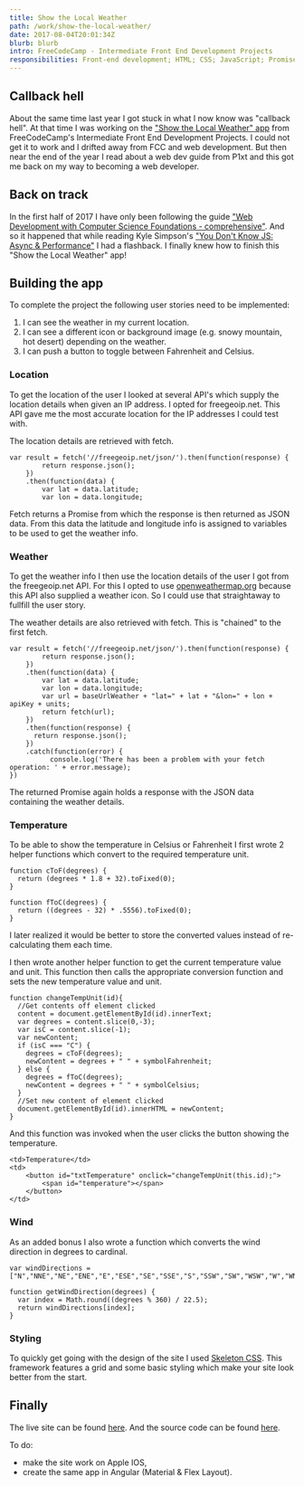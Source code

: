 ```yaml
---
title: Show the Local Weather
path: /work/show-the-local-weather/
date: 2017-08-04T20:01:34Z
blurb: blurb
intro: FreeCodeCamp - Intermediate Front End Development Projects
responsibilities: Front-end development; HTML; CSS; JavaScript; Promises
---
```

## Callback hell

About the same time last year I got stuck in what I now know was "callback hell". At that time I was working on the ["Show the Local Weather" app](https://www.freecodecamp.org/challenges/show-the-local-weather) from FreeCodeCamp's Intermediate Front End Development Projects. I could not get it to work and I drifted away from FCC and web development. But then near the end of the year I read about a web dev guide from P1xt and this got me back on my way to becoming a web developer.

## Back on track

In the first half of 2017 I have only been following the guide ["Web Development with Computer Science Foundations - comprehensive"](https://github.com/P1xt/p1xt-guides/blob/master/wd-cs.md). And so it happened that while reading Kyle Simpson's ["You Don't Know JS: Async & Performance"](https://github.com/getify/You-Dont-Know-JS/blob/master/async%20&%20performance/README.md#you-dont-know-js-async--performance) I had a flashback. I finally knew how to finish this "Show the Local Weather" app!

## Building the app

To complete the project the following user stories need to be implemented:

1. I can see the weather in my current location.
1. I can see a different icon or background image (e.g. snowy mountain, hot desert) depending on the weather.
1. I can push a button to toggle between Fahrenheit and Celsius.

### Location

To get the location of the user I looked at several API's which supply the location details when given an IP address. I opted for freegeoip.net. This API gave me the most accurate location for the IP addresses I could test with.

The location details are retrieved with fetch.

```
var result = fetch('//freegeoip.net/json/').then(function(response) {
        return response.json();
    })
    .then(function(data) {
        var lat = data.latitude;
        var lon = data.longitude;
```
Fetch returns a Promise from which the response is then returned as JSON data. From this data the latitude and longitude info is assigned to variables to be used to get the weather info.

### Weather

To get the weather info I then use the location details of the user I got from the freegeoip.net API. For this I opted to use [openweathermap.org](http://openweathermap.org/api) because this API also supplied a weather icon. So I could use that straightaway to fullfill the user story.

The weather details are also retrieved with fetch. This is "chained" to the first fetch.
```
var result = fetch('//freegeoip.net/json/').then(function(response) {
        return response.json();
    })
    .then(function(data) {
        var lat = data.latitude;
        var lon = data.longitude;
        var url = baseUrlWeather + "lat=" + lat + "&lon=" + lon + apiKey + units;
        return fetch(url);
    })
    .then(function(response) {
      return response.json();
    })
    .catch(function(error) {
          console.log('There has been a problem with your fetch operation: ' + error.message);
})
```

The returned Promise again holds a response with the JSON data containing the weather details.

### Temperature

To be able to show the temperature in Celsius or Fahrenheit I first wrote 2 helper functions which convert to the required temperature unit. 
```
function cToF(degrees) {
  return (degrees * 1.8 + 32).toFixed(0);
}

function fToC(degrees) {
  return ((degrees - 32) * .5556).toFixed(0);
}
```
I later realized it would be better to store the converted values instead of re-calculating them each time.

I then wrote another helper function to get the current temperature value and unit. This function then calls the appropriate conversion function and sets the new temperature value and unit.

```
function changeTempUnit(id){
  //Get contents off element clicked
  content = document.getElementById(id).innerText;
  var degrees = content.slice(0,-3);
  var isC = content.slice(-1);
  var newContent;
  if (isC === "C") {
    degrees = cToF(degrees);
    newContent = degrees + " " + symbolFahrenheit;
  } else {
    degrees = fToC(degrees);
    newContent = degrees + " " + symbolCelsius;
  }
  //Set new content of element clicked
  document.getElementById(id).innerHTML = newContent;
}
```

And this function was invoked when the user clicks the button showing the temperature.

```
<td>Temperature</td>
<td>
    <button id="txtTemperature" onclick="changeTempUnit(this.id);">
        <span id="temperature"></span>
    </button>
</td>
```

### Wind

As an added bonus I also wrote a function which converts the wind direction in degrees to cardinal.

```
var windDirections = ["N","NNE","NE","ENE","E","ESE","SE","SSE","S","SSW","SW","WSW","W","WNW","NW","NNW","N"];

function getWindDirection(degrees) {
  var index = Math.round((degrees % 360) / 22.5);
  return windDirections[index];
}
```

### Styling

To quickly get going with the design of the site I used [Skeleton CSS](http://getskeleton.com/). This framework features a grid and some basic styling which make your site look better from the start.

## Finally

The live site can be found [here](http://ill-fated-circle.surge.sh/). And the source code can be found [here](https://github.com/groninge01/local-weather-app).

To do:

* make the site work on Apple IOS,
* create the same app in Angular (Material & Flex Layout).


